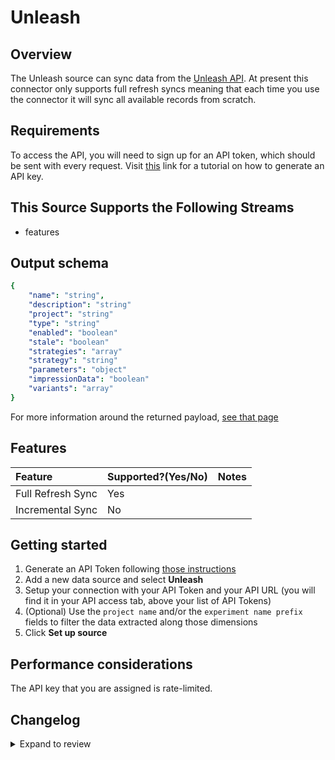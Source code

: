 # Unleash

## Overview

The Unleash source can sync data from the [Unleash API](https://docs.getunleash.io/reference/api/legacy/unleash). At present this connector only supports full refresh syncs meaning that each time you use the connector it will sync all available records from scratch.

## Requirements

To access the API, you will need to sign up for an API token, which should be sent with every request. Visit [this](https://docs.getunleash.io/how-to/how-to-create-api-tokens) link for a tutorial on how to generate an API key.

## This Source Supports the Following Streams

- features

## Output schema

```yaml
{
    "name": "string",
    "description": "string"
    "project": "string"
    "type": "string"
    "enabled": "boolean"
    "stale": "boolean"
    "strategies": "array"
    "strategy": "string"
    "parameters": "object"
    "impressionData": "boolean"
    "variants": "array"
}
```

For more information around the returned payload, [see that page](https://docs.getunleash.io/reference/api/legacy/unleash/client/features)

## Features

| Feature           | Supported?\(Yes/No\) | Notes |
| :---------------- | :------------------- | :---- |
| Full Refresh Sync | Yes                  |       |
| Incremental Sync  | No                   |       |

## Getting started

1. Generate an API Token following [those instructions](https://docs.getunleash.io/how-to/how-to-create-api-tokens)
2. Add a new data source and select **Unleash**
3. Setup your connection with your API Token and your API URL (you will find it in your API access tab, above your list of API Tokens)
4. (Optional) Use the `project name` and/or the `experiment name prefix` fields to filter the data extracted along those dimensions
5. Click **Set up source**

## Performance considerations

The API key that you are assigned is rate-limited.

## Changelog

<details>
  <summary>Expand to review</summary>

| Version | Date       | Pull Request                                              | Subject                               |
| :------ | :--------- | :-------------------------------------------------------- | :------------------------------------ |
| 0.2.17 | 2025-04-05 | [57468](https://github.com/airbytehq/airbyte/pull/57468) | Update dependencies |
| 0.2.16 | 2025-03-29 | [56828](https://github.com/airbytehq/airbyte/pull/56828) | Update dependencies |
| 0.2.15 | 2025-03-22 | [56274](https://github.com/airbytehq/airbyte/pull/56274) | Update dependencies |
| 0.2.14 | 2025-03-08 | [55587](https://github.com/airbytehq/airbyte/pull/55587) | Update dependencies |
| 0.2.13 | 2025-03-01 | [55139](https://github.com/airbytehq/airbyte/pull/55139) | Update dependencies |
| 0.2.12 | 2025-02-22 | [54503](https://github.com/airbytehq/airbyte/pull/54503) | Update dependencies |
| 0.2.11 | 2025-02-15 | [54062](https://github.com/airbytehq/airbyte/pull/54062) | Update dependencies |
| 0.2.10 | 2025-02-08 | [53524](https://github.com/airbytehq/airbyte/pull/53524) | Update dependencies |
| 0.2.9 | 2025-02-01 | [53051](https://github.com/airbytehq/airbyte/pull/53051) | Update dependencies |
| 0.2.8 | 2025-01-25 | [52420](https://github.com/airbytehq/airbyte/pull/52420) | Update dependencies |
| 0.2.7 | 2025-01-18 | [52014](https://github.com/airbytehq/airbyte/pull/52014) | Update dependencies |
| 0.2.6 | 2025-01-11 | [51405](https://github.com/airbytehq/airbyte/pull/51405) | Update dependencies |
| 0.2.5 | 2024-12-28 | [50802](https://github.com/airbytehq/airbyte/pull/50802) | Update dependencies |
| 0.2.4 | 2024-12-21 | [50369](https://github.com/airbytehq/airbyte/pull/50369) | Update dependencies |
| 0.2.3 | 2024-12-14 | [49764](https://github.com/airbytehq/airbyte/pull/49764) | Update dependencies |
| 0.2.2 | 2024-12-12 | [49413](https://github.com/airbytehq/airbyte/pull/49413) | Update dependencies |
| 0.2.1 | 2024-12-11 | [48326](https://github.com/airbytehq/airbyte/pull/48326) | Starting with this version, the Docker image is now rootless. Please note that this and future versions will not be compatible with Airbyte versions earlier than 0.64 |
| 0.2.0 | 2024-10-06 | [46525](https://github.com/airbytehq/airbyte/pull/46525) | Converting to manifest-only format |
| 0.1.18 | 2024-10-05 | [46490](https://github.com/airbytehq/airbyte/pull/46490) | Update dependencies |
| 0.1.17 | 2024-09-28 | [46113](https://github.com/airbytehq/airbyte/pull/46113) | Update dependencies |
| 0.1.16 | 2024-09-21 | [45817](https://github.com/airbytehq/airbyte/pull/45817) | Update dependencies |
| 0.1.15 | 2024-09-14 | [45295](https://github.com/airbytehq/airbyte/pull/45295) | Update dependencies |
| 0.1.14 | 2024-08-31 | [45004](https://github.com/airbytehq/airbyte/pull/45004) | Update dependencies |
| 0.1.13 | 2024-08-24 | [44685](https://github.com/airbytehq/airbyte/pull/44685) | Update dependencies |
| 0.1.12 | 2024-08-17 | [44356](https://github.com/airbytehq/airbyte/pull/44356) | Update dependencies |
| 0.1.11 | 2024-08-10 | [43609](https://github.com/airbytehq/airbyte/pull/43609) | Update dependencies |
| 0.1.10 | 2024-08-03 | [43122](https://github.com/airbytehq/airbyte/pull/43122) | Update dependencies |
| 0.1.9 | 2024-07-27 | [42598](https://github.com/airbytehq/airbyte/pull/42598) | Update dependencies |
| 0.1.8 | 2024-07-20 | [42217](https://github.com/airbytehq/airbyte/pull/42217) | Update dependencies |
| 0.1.7 | 2024-07-13 | [41870](https://github.com/airbytehq/airbyte/pull/41870) | Update dependencies |
| 0.1.6 | 2024-07-10 | [41554](https://github.com/airbytehq/airbyte/pull/41554) | Update dependencies |
| 0.1.5 | 2024-07-09 | [41114](https://github.com/airbytehq/airbyte/pull/41114) | Update dependencies |
| 0.1.4 | 2024-07-06 | [40978](https://github.com/airbytehq/airbyte/pull/40978) | Update dependencies |
| 0.1.3 | 2024-06-25 | [40423](https://github.com/airbytehq/airbyte/pull/40423) | Update dependencies |
| 0.1.2 | 2024-06-22 | [40018](https://github.com/airbytehq/airbyte/pull/40018) | Update dependencies |
| 0.1.1 | 2024-05-20 | [38378](https://github.com/airbytehq/airbyte/pull/38378) | [autopull] base image + poetry + up_to_date |
| 0.1.0   | 2022-11-30 | [#19923](https://github.com/airbytehq/airbyte/pull/19923) | 🎉 New source: Unleash [low-code CDK] |

</details>
